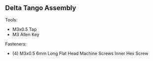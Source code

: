 ## Delta Tango Assembly

Tools:
- M3x0.5 Tap
- M3 Allen Key

Fasteners:
- (4) M3x0.5 6mm Long Flat Head Machine Screws Inner Hex Screw
